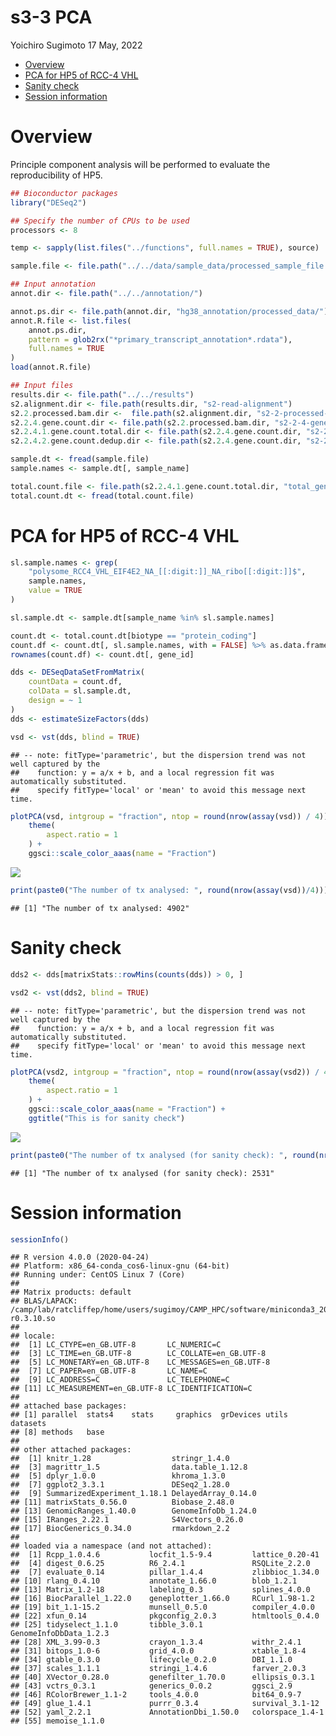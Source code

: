 s3-3 PCA
================
Yoichiro Sugimoto
17 May, 2022

  - [Overview](#overview)
  - [PCA for HP5 of RCC-4 VHL](#pca-for-hp5-of-rcc-4-vhl)
  - [Sanity check](#sanity-check)
  - [Session information](#session-information)

# Overview

Principle component analysis will be performed to evaluate the
reproducibility of HP5.

``` r
## Bioconductor packages
library("DESeq2")

## Specify the number of CPUs to be used
processors <- 8

temp <- sapply(list.files("../functions", full.names = TRUE), source)
```

``` r
sample.file <- file.path("../../data/sample_data/processed_sample_file.csv")

## Input annotation
annot.dir <- file.path("../../annotation/")

annot.ps.dir <- file.path(annot.dir, "hg38_annotation/processed_data/")
annot.R.file <- list.files(
    annot.ps.dir,
    pattern = glob2rx("*primary_transcript_annotation*.rdata"),
    full.names = TRUE
)
load(annot.R.file)

## Input files
results.dir <- file.path("../../results")
s2.alignment.dir <- file.path(results.dir, "s2-read-alignment")
s2.2.processed.bam.dir <-  file.path(s2.alignment.dir, "s2-2-processed-data")
s2.2.4.gene.count.dir <- file.path(s2.2.processed.bam.dir, "s2-2-4-gene-count")
s2.2.4.1.gene.count.total.dir <- file.path(s2.2.4.gene.count.dir, "s2-2-4-1-gene-count-total")
s2.2.4.2.gene.count.dedup.dir <- file.path(s2.2.4.gene.count.dir, "s2-2-4-2-gene-count-dedup")
```

``` r
sample.dt <- fread(sample.file)
sample.names <- sample.dt[, sample_name]

total.count.file <- file.path(s2.2.4.1.gene.count.total.dir, "total_gene_count_table.csv")
total.count.dt <- fread(total.count.file)
```

# PCA for HP5 of RCC-4 VHL

``` r
sl.sample.names <- grep(
    "polysome_RCC4_VHL_EIF4E2_NA_[[:digit:]]_NA_ribo[[:digit:]]$",
    sample.names,
    value = TRUE
)

sl.sample.dt <- sample.dt[sample_name %in% sl.sample.names]

count.dt <- total.count.dt[biotype == "protein_coding"]
count.df <- count.dt[, sl.sample.names, with = FALSE] %>% as.data.frame
rownames(count.df) <- count.dt[, gene_id]

dds <- DESeqDataSetFromMatrix(
    countData = count.df,
    colData = sl.sample.dt,
    design = ~ 1
)
dds <- estimateSizeFactors(dds)

vsd <- vst(dds, blind = TRUE)
```

    ## -- note: fitType='parametric', but the dispersion trend was not well captured by the
    ##    function: y = a/x + b, and a local regression fit was automatically substituted.
    ##    specify fitType='local' or 'mean' to avoid this message next time.

``` r
plotPCA(vsd, intgroup = "fraction", ntop = round(nrow(assay(vsd)) / 4)) +
    theme(
        aspect.ratio = 1
    ) +
    ggsci::scale_color_aaas(name = "Fraction")
```

![](s3-3-PCA_files/figure-gfm/non_deduplicated_data-1.png)<!-- -->

``` r
print(paste0("The number of tx analysed: ", round(nrow(assay(vsd))/4)))
```

    ## [1] "The number of tx analysed: 4902"

# Sanity check

``` r
dds2 <- dds[matrixStats::rowMins(counts(dds)) > 0, ]

vsd2 <- vst(dds2, blind = TRUE)
```

    ## -- note: fitType='parametric', but the dispersion trend was not well captured by the
    ##    function: y = a/x + b, and a local regression fit was automatically substituted.
    ##    specify fitType='local' or 'mean' to avoid this message next time.

``` r
plotPCA(vsd2, intgroup = "fraction", ntop = round(nrow(assay(vsd2)) / 4)) +
    theme(
        aspect.ratio = 1
    ) +
    ggsci::scale_color_aaas(name = "Fraction") +
    ggtitle("This is for sanity check")
```

![](s3-3-PCA_files/figure-gfm/sanity_check-1.png)<!-- -->

``` r
print(paste0("The number of tx analysed (for sanity check): ", round(nrow(assay(vsd2))/4)))
```

    ## [1] "The number of tx analysed (for sanity check): 2531"

# Session information

``` r
sessionInfo()
```

    ## R version 4.0.0 (2020-04-24)
    ## Platform: x86_64-conda_cos6-linux-gnu (64-bit)
    ## Running under: CentOS Linux 7 (Core)
    ## 
    ## Matrix products: default
    ## BLAS/LAPACK: /camp/lab/ratcliffep/home/users/sugimoy/CAMP_HPC/software/miniconda3_20200606/envs/five_prime_seq_for_VHL_loss_v0.2.1/lib/libopenblasp-r0.3.10.so
    ## 
    ## locale:
    ##  [1] LC_CTYPE=en_GB.UTF-8       LC_NUMERIC=C              
    ##  [3] LC_TIME=en_GB.UTF-8        LC_COLLATE=en_GB.UTF-8    
    ##  [5] LC_MONETARY=en_GB.UTF-8    LC_MESSAGES=en_GB.UTF-8   
    ##  [7] LC_PAPER=en_GB.UTF-8       LC_NAME=C                 
    ##  [9] LC_ADDRESS=C               LC_TELEPHONE=C            
    ## [11] LC_MEASUREMENT=en_GB.UTF-8 LC_IDENTIFICATION=C       
    ## 
    ## attached base packages:
    ## [1] parallel  stats4    stats     graphics  grDevices utils     datasets 
    ## [8] methods   base     
    ## 
    ## other attached packages:
    ##  [1] knitr_1.28                  stringr_1.4.0              
    ##  [3] magrittr_1.5                data.table_1.12.8          
    ##  [5] dplyr_1.0.0                 khroma_1.3.0               
    ##  [7] ggplot2_3.3.1               DESeq2_1.28.0              
    ##  [9] SummarizedExperiment_1.18.1 DelayedArray_0.14.0        
    ## [11] matrixStats_0.56.0          Biobase_2.48.0             
    ## [13] GenomicRanges_1.40.0        GenomeInfoDb_1.24.0        
    ## [15] IRanges_2.22.1              S4Vectors_0.26.0           
    ## [17] BiocGenerics_0.34.0         rmarkdown_2.2              
    ## 
    ## loaded via a namespace (and not attached):
    ##  [1] Rcpp_1.0.4.6           locfit_1.5-9.4         lattice_0.20-41       
    ##  [4] digest_0.6.25          R6_2.4.1               RSQLite_2.2.0         
    ##  [7] evaluate_0.14          pillar_1.4.4           zlibbioc_1.34.0       
    ## [10] rlang_0.4.10           annotate_1.66.0        blob_1.2.1            
    ## [13] Matrix_1.2-18          labeling_0.3           splines_4.0.0         
    ## [16] BiocParallel_1.22.0    geneplotter_1.66.0     RCurl_1.98-1.2        
    ## [19] bit_1.1-15.2           munsell_0.5.0          compiler_4.0.0        
    ## [22] xfun_0.14              pkgconfig_2.0.3        htmltools_0.4.0       
    ## [25] tidyselect_1.1.0       tibble_3.0.1           GenomeInfoDbData_1.2.3
    ## [28] XML_3.99-0.3           crayon_1.3.4           withr_2.4.1           
    ## [31] bitops_1.0-6           grid_4.0.0             xtable_1.8-4          
    ## [34] gtable_0.3.0           lifecycle_0.2.0        DBI_1.1.0             
    ## [37] scales_1.1.1           stringi_1.4.6          farver_2.0.3          
    ## [40] XVector_0.28.0         genefilter_1.70.0      ellipsis_0.3.1        
    ## [43] vctrs_0.3.1            generics_0.0.2         ggsci_2.9             
    ## [46] RColorBrewer_1.1-2     tools_4.0.0            bit64_0.9-7           
    ## [49] glue_1.4.1             purrr_0.3.4            survival_3.1-12       
    ## [52] yaml_2.2.1             AnnotationDbi_1.50.0   colorspace_1.4-1      
    ## [55] memoise_1.1.0
